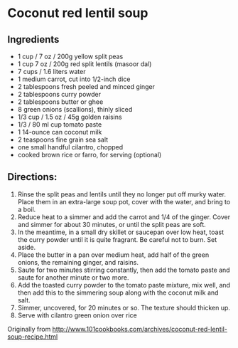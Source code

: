 Coconut red lentil soup
========

Ingredients
---------
 * 1 cup / 7 oz / 200g yellow split peas
 * 1 cup 7 oz / 200g red split lentils (masoor dal)
 * 7 cups / 1.6 liters water
 * 1 medium carrot, cut into 1/2-inch dice
 * 2 tablespoons fresh peeled and minced ginger
 * 2 tablespoons curry powder
 * 2 tablespoons butter or ghee
 * 8 green onions (scallions), thinly sliced
 * 1/3 cup / 1.5 oz / 45g golden raisins
 * 1/3 / 80 ml cup tomato paste
 * 1 14-ounce can coconut milk
 * 2 teaspoons fine grain sea salt
 * one small handful cilantro, chopped
 * cooked brown rice or farro, for serving (optional)

Directions:
---------
 1. Rinse the split peas and lentils until they no longer put off murky water. Place them in an extra-large soup pot, cover with the water, and bring to a boil.
 2. Reduce heat to a simmer and add the carrot and 1/4 of the ginger. Cover and simmer for about 30 minutes, or until the split peas are soft.
 3. In the meantime, in a small dry skillet or saucepan over low heat, toast the curry powder until it is quite fragrant. Be careful not to burn. Set aside.
 4. Place the butter in a pan over medium heat, add half of the green onions, the remaining ginger, and raisins.
 5. Saute for two minutes stirring constantly, then add the tomato paste and saute for another minute or two more.
 6. Add the toasted curry powder to the tomato paste mixture, mix well, and then add this to the simmering soup along with the coconut milk and salt.
 7. Simmer, uncovered, for 20 minutes or so. The texture should thicken up.
 8. Serve with cilantro green onion over rice

Originally from
  http://www.101cookbooks.com/archives/coconut-red-lentil-soup-recipe.html
